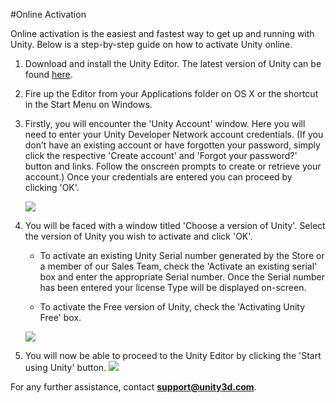 #Online Activation

Online activation is the easiest and fastest way to get up and running with Unity. Below is a step-by-step guide on how to activate Unity online.

1. Download and install the Unity Editor. The latest version of Unity can be found [here](http://unity3d.com/unity/download/).

1. Fire up the Editor from your Applications folder on OS X or the shortcut in the Start Menu on Windows.

1. Firstly, you will encounter the 'Unity Account' window. Here you will need to enter your Unity Developer Network account credentials. (If you don’t have an existing account or have forgotten your password, simply click the respective 'Create account' and 'Forgot your password?' button and links. Follow the onscreen prompts to create or retrieve your account.) Once your credentials are entered you can proceed by clicking 'OK'. 

    ![](../uploads/Main/chooseAversion.png) 

4. You will be faced with a window titled 'Choose a version of Unity'. Select the version of Unity you wish to activate and click 'OK'.  

    * To activate an existing Unity Serial number generated by the Store or a member of our Sales Team, check the 'Activate an existing serial' box and enter the appropriate Serial number. Once the Serial number has been entered your license Type will be displayed on-screen.
    
    * To activate the Free version of Unity, check the 'Activating Unity Free' box.
    
    ![](../uploads/Main/IA_License.png) 

5. You will now be able to proceed to the Unity Editor by clicking the 'Start using Unity' button. 
![](../uploads/Main/ActivationthankYouforYourtime.png) 

For any further assistance, contact **support@unity3d.com**.
